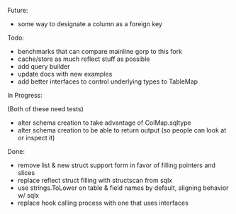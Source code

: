 Future:

- some way to designate a column as a foreign key

Todo:

- benchmarks that can compare mainline gorp to this fork
- cache/store as much reflect stuff as possible
- add query builder
- update docs with new examples
- add better interfaces to control underlying types to TableMap

In Progress:

(Both of these need tests)
- alter schema creation to take advantage of ColMap.sqltype
- alter schema creation to be able to return output (so people can look at or inspect it)

Done:

- remove list & new struct support form in favor of filling pointers and slices
- replace reflect struct filling with structscan from sqlx
- use strings.ToLower on table & field names by default, aligning behavior w/ sqlx
- replace hook calling process with one that uses interfaces

